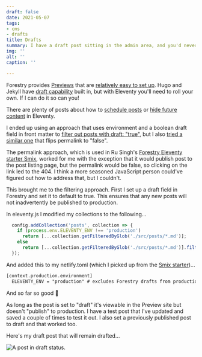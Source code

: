 ```yaml
---
draft: false
date: 2021-05-07
tags:
- cms
- drafts
title: Drafts
summary: I have a draft post sitting in the admin area, and you'd never know it!
img: ''
alt: ''
caption: ''

---
```

Forestry provides [Previews](https://forestry.io/docs/previews/about-previews/) that are [relatively easy to set up](https://forestry.io/docs/previews/instant-previews/). Hugo and Jekyll have [draft capability](https://forestry.io/docs/editing/markdown-editor/#drafting-and-publishing-content) built in, but with Eleventy you'll need to roll your own. If I can do it so can you!

There are plenty of posts about how to [schedule posts](https://remysharp.com/2019/06/26/scheduled-and-draft-11ty-posts) or [hide future content](https://www.raymondcamden.com/2020/08/07/hiding-future-content-with-eleventy) in Eleventy.

I ended up using an approach that uses environment and a boolean draft field in front matter to [filter out posts with draft: "true"](https://11ta.netlify.app/2020/09/20/v110-brings-draft-posts/), but I also [tried a similar one](https://rusingh.com/2020/05/14/eleventy-exclude-draft-collection-items-programmatically/) that flips permalink to "false".

The permalink approach, which is used in Ru Singh's [Forestry Eleventy starter Smix](https://github.com/hirusi/smix-eleventy-starter), worked for me with the exception that it would publish post to the post listing page, but the permalink would be false, so clicking on the link led to the 404. I think a more seasoned JavaScript person could've figured out how to address that, but I couldn't.

This brought me to the filtering approach. First I set up a draft field in Forestry and set it to default to true. This ensures that any new posts will not inadvertently be published to production.

In eleventy.js I modified my collections to the following...

```js
  config.addCollection('posts', collection => {
    if (process.env.ELEVENTY_ENV !== 'production')
      return [...collection.getFilteredByGlob('./src/posts/*.md')];
    else
      return [...collection.getFilteredByGlob('./src/posts/*.md')].filter((post) => !post.data.draft);
  });
```

And added this to my netlify.toml (which I picked up from the [Smix starter](https://github.com/hirusi/smix-eleventy-starter))...

```html
[context.production.environment]
  ELEVENTY_ENV = "production" # excludes Forestry drafts from production build
```

And so far so good 🎉

As long as the post is set to "draft" it's viewable in the Preview site but doesn't "publish" to production. I have a test post that I've updated and saved a couple of times to test it out. I also set a previously published post to draft and that worked too.

Here's my draft post that will remain drafted...

![A post in draft status.](/img/staying-drafted.png)
